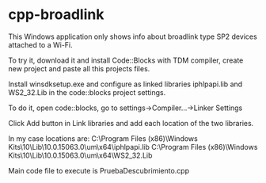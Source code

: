 # cpp-broadlink

This Windows application only shows info about broadlink type SP2 devices attached to a Wi-Fi.

To try it, download it and install Code::Blocks with TDM compiler, create new project and paste all this projects files.

Install winsdksetup.exe and configure as linked libraries iphlpapi.lib and WS2_32.Lib in the code::blocks project settings.

To do it, open code::blocks, go to settings->Compiler...->Linker Settings

Click Add button in Link libraries and add each location of the two libraries.

In my case locations are:
C:\Program Files (x86)\Windows Kits\10\Lib\10.0.15063.0\um\x64\iphlpapi.lib
C:\Program Files (x86)\Windows Kits\10\Lib\10.0.15063.0\um\x64\WS2_32.Lib

Main code file to execute is PruebaDescubrimiento.cpp
